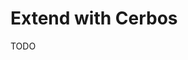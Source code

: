 # Extend with Cerbos

TODO

<!--
https://github.com/kymppi/student-attendance
https://github.com/cerbos/nextjs-prisma-cerbos/tree/main
-->
